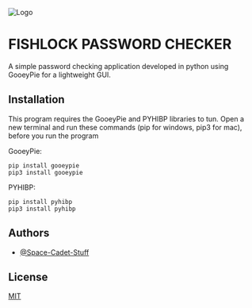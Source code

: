 
![Logo](appicon.ico)




# FISHLOCK PASSWORD CHECKER

A simple password checking application developed in python using GooeyPie for a lightweight GUI.

## Installation

This program requires the GooeyPie and PYHIBP libraries to tun. Open a new terminal and run these commands (pip for windows, pip3 for mac), before you run the program

GooeyPie:

    pip install gooeypie
    pip3 install gooeypie

PYHIBP:

    pip install pyhibp
    pip3 install pyhibp

## Authors

- [@Space-Cadet-Stuff](https://www.github.com/Space-Cadet-Stuff)

## License

[MIT](https://choosealicense.com/licenses/mit/)

